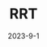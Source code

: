 ---
layout: default
modal-id: 7
title: RRT
short-caption: RRT
date: 2023-9-1
img: RRT_N.gif
alt: image-alt
project-date: 2023-9-1
category: Path Planning
github: https://github.com/JihaiZhao/RRT
description: <p style="text-align:left;">A Rapidly-Exploring Random Tree (RRT) is a fundamental path planning algorithm in robotics. Path planning is the task of moving a robot from one location to another, while avoiding obstacles and satisfying constraints. An RRT consists of a set of vertices, which represent configurations in some domain D and edges, which connect two vertices. The algorithm randomly builds a tree in such a way that, as the number of vertices n increases to ∞, the vertices are uniformly distributed across the domain D⊂Rn.</p><br><h4><strong>Task 1<span>:</span> Simple RRT</strong></h4><p style="text-align:left;">Implement an RRT in a two-dimensional domain, D=[0,100]×[0,100]. Use an initial configuration of qinit=(50,50) and Δ=1. Plot the result for a few different values of K</p><img class="img-responsive" src="img/RRT/task1.png" alt="profile-pic" /><br><h4><strong>Task 2<span>:</span> Planning a Path with Obstacles</strong></h4><p style="text-align:left;">Compare to task 1 there are three modifications to make:Created 35 circle obstacles with random radius and random position to the domain. Collision Checking. Once find a path from a node in the tree to the goal state, I can traverse the tree backwards to the starting location to find the path</p><img class="img-responsive" src="img/RRT/task2.png" alt="profile-pic" /><br><h4><strong>Task 3<span>:</span> RRT with Arbitrary Objects</strong></h4><p style="text-align:left;">Now let's consider arbitrary objects, represented by black pixels in a binary image. I will load a binary image into script, and randomly choose starting and goal locations, and then plan a path.</p><img class="img-responsive" src="img/RRT/task3.png" alt="profile-pic" /></br></br></br></br>
---
